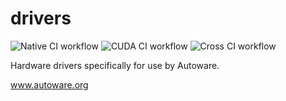 # drivers

![Native CI workflow](https://github.com/Autoware-AI/drivers/workflows/Native%20CI%20workflow/badge.svg) ![CUDA CI workflow](https://github.com/Autoware-AI/drivers/workflows/CUDA%20CI%20workflow/badge.svg) ![Cross CI workflow](https://github.com/Autoware-AI/drivers/workflows/Cross%20CI%20workflow/badge.svg)

Hardware drivers specifically for use by Autoware.

www.autoware.org
